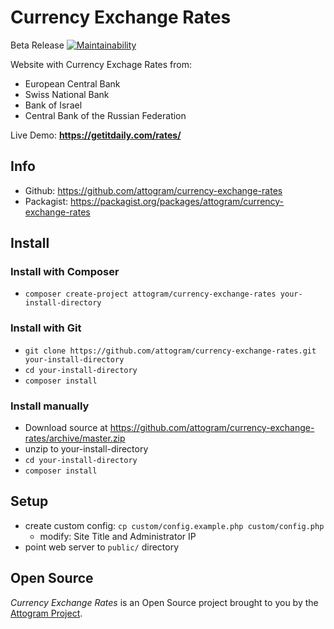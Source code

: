 # Currency Exchange Rates

Beta Release
[![Maintainability](https://api.codeclimate.com/v1/badges/c93e67dac8f094b3608f/maintainability)](https://codeclimate.com/github/attogram/currency-exchange-rates/maintainability)


Website with Currency Exchage Rates from:
  - European Central Bank
  - Swiss National Bank
  - Bank of Israel
  - Central Bank of the Russian Federation

Live Demo: **<https://getitdaily.com/rates/>**

## Info

* Github: <https://github.com/attogram/currency-exchange-rates>
* Packagist: <https://packagist.org/packages/attogram/currency-exchange-rates>

## Install

### Install with Composer

* `composer create-project attogram/currency-exchange-rates your-install-directory`

### Install with Git

* `git clone https://github.com/attogram/currency-exchange-rates.git your-install-directory`
* `cd your-install-directory`
* `composer install`

### Install manually

* Download source at <https://github.com/attogram/currency-exchange-rates/archive/master.zip>
* unzip to your-install-directory
* `cd your-install-directory`
* `composer install`

## Setup

* create custom config: `cp custom/config.example.php custom/config.php`
  * modify: Site Title and Administrator IP
* point web server to `public/` directory

## Open Source

_Currency Exchange Rates_ is an Open Source project
brought to you by the [Attogram Project](https://github.com/attogram).
